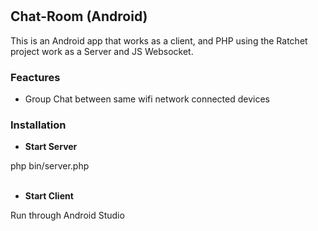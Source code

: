 # 
<h2>Chat-Room (Android)</h2>
This is an Android app that works as a client, and PHP using the Ratchet project work as a Server and JS Websocket.
<h3>Feactures</h2>
<ul><li> Group Chat between same wifi network connected devices </li></ul>
<h3>Installation</h3>
<ul><li><b>Start Server</b></li></ul>
php bin/server.php
<br><br>
<ul><li><b>Start Client</b></li></ul>
Run through Android Studio
